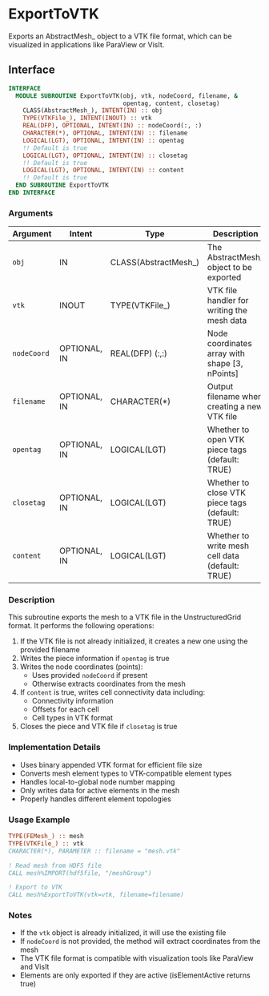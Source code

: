 # ExportToVTK

Exports an AbstractMesh_ object to a VTK file format, which can be visualized in applications like ParaView or VisIt.

## Interface

```fortran
INTERFACE
  MODULE SUBROUTINE ExportToVTK(obj, vtk, nodeCoord, filename, &
                                opentag, content, closetag)
    CLASS(AbstractMesh_), INTENT(IN) :: obj
    TYPE(VTKFile_), INTENT(INOUT) :: vtk
    REAL(DFP), OPTIONAL, INTENT(IN) :: nodeCoord(:, :)
    CHARACTER(*), OPTIONAL, INTENT(IN) :: filename
    LOGICAL(LGT), OPTIONAL, INTENT(IN) :: opentag
    !! Default is true
    LOGICAL(LGT), OPTIONAL, INTENT(IN) :: closetag
    !! Default is true
    LOGICAL(LGT), OPTIONAL, INTENT(IN) :: content
    !! Default is true
  END SUBROUTINE ExportToVTK
END INTERFACE
```

### Arguments

| Argument    | Intent       | Type                 | Description                                     |
| ----------- | ------------ | -------------------- | ----------------------------------------------- |
| `obj`       | IN           | CLASS(AbstractMesh_) | The AbstractMesh_ object to be exported         |
| `vtk`       | INOUT        | TYPE(VTKFile_)       | VTK file handler for writing the mesh data      |
| `nodeCoord` | OPTIONAL, IN | REAL(DFP) (:,:)      | Node coordinates array with shape [3, nPoints]  |
| `filename`  | OPTIONAL, IN | CHARACTER(*)         | Output filename when creating a new VTK file    |
| `opentag`   | OPTIONAL, IN | LOGICAL(LGT)         | Whether to open VTK piece tags (default: TRUE)  |
| `closetag`  | OPTIONAL, IN | LOGICAL(LGT)         | Whether to close VTK piece tags (default: TRUE) |
| `content`   | OPTIONAL, IN | LOGICAL(LGT)         | Whether to write mesh cell data (default: TRUE) |

### Description

This subroutine exports the mesh to a VTK file in the UnstructuredGrid format. It performs the following operations:

1. If the VTK file is not already initialized, it creates a new one using the provided filename
2. Writes the piece information if `opentag` is true
3. Writes the node coordinates (points):
   - Uses provided `nodeCoord` if present
   - Otherwise extracts coordinates from the mesh
4. If `content` is true, writes cell connectivity data including:
   - Connectivity information
   - Offsets for each cell
   - Cell types in VTK format
5. Closes the piece and VTK file if `closetag` is true

### Implementation Details

- Uses binary appended VTK format for efficient file size
- Converts mesh element types to VTK-compatible element types
- Handles local-to-global node number mapping
- Only writes data for active elements in the mesh
- Properly handles different element topologies

### Usage Example

```fortran
TYPE(FEMesh_) :: mesh
TYPE(VTKFile_) :: vtk
CHARACTER(*), PARAMETER :: filename = "mesh.vtk"

! Read mesh from HDF5 file
CALL mesh%IMPORT(hdf5file, "/meshGroup")

! Export to VTK
CALL mesh%ExportToVTK(vtk=vtk, filename=filename)
```

### Notes

- If the `vtk` object is already initialized, it will use the existing file
- If `nodeCoord` is not provided, the method will extract coordinates from the mesh
- The VTK file format is compatible with visualization tools like ParaView and VisIt
- Elements are only exported if they are active (isElementActive returns true)
